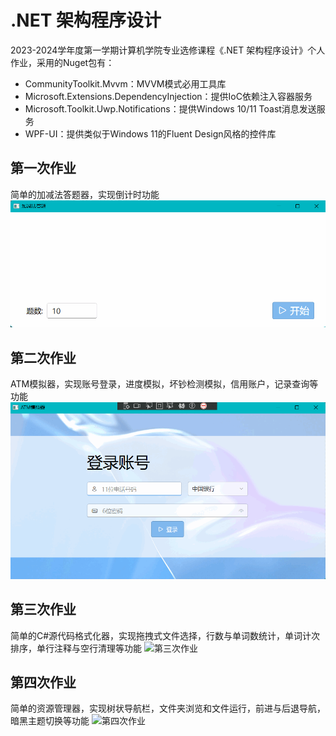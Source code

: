 # .NET 架构程序设计
2023-2024学年度第一学期计算机学院专业选修课程《.NET 架构程序设计》个人作业，采用的Nuget包有：
- CommunityToolkit.Mvvm：MVVM模式必用工具库
- Microsoft.Extensions.DependencyInjection：提供IoC依赖注入容器服务
- Microsoft.Toolkit.Uwp.Notifications：提供Windows 10/11 Toast消息发送服务
- WPF-UI：提供类似于Windows 11的Fluent Design风格的控件库
## 第一次作业
简单的加减法答题器，实现倒计时功能
![第一次作业](HomeworkProject01/运行效果图.gif)
## 第二次作业
ATM模拟器，实现账号登录，进度模拟，坏钞检测模拟，信用账户，记录查询等功能
![第二次作业](HomeworkProject02/运行效果图.gif)
## 第三次作业
简单的C#源代码格式化器，实现拖拽式文件选择，行数与单词数统计，单词计次排序，单行注释与空行清理等功能
![第三次作业](HomeworkProject03/运行效果图.gif)
## 第四次作业
简单的资源管理器，实现树状导航栏，文件夹浏览和文件运行，前进与后退导航，暗黑主题切换等功能
![第四次作业](HomeworkProject04/运行效果图.gif)